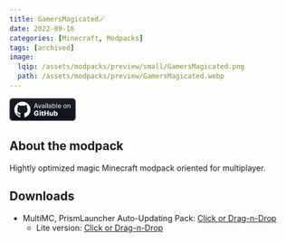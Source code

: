 ```yaml
---
title: GamersMagicated🪄
date: 2022-09-16
categories: [Minecraft, Modpacks]
tags: [archived]
image:
  lqip: /assets/modpacks/preview/small/GamersMagicated.png
  path: /assets/modpacks/preview/GamersMagicated.webp
---
```

<a href="https://github.com/GamersModpacks/GamersMagicated"><img alt="SourceCode" height="40" src="/assets/badges/github_vector.svg"></a>
## About the modpack
Hightly optimized magic Minecraft modpack oriented for multiplayer.

## Downloads
- MultiMC, PrismLauncher Auto-Updating Pack: [Click or Drag-n-Drop](/GamersMagicated/GamersMagicated.zip)
	- Lite version: [Click or Drag-n-Drop](/GamersMagicated/GamersMagicatedLite.zip)
